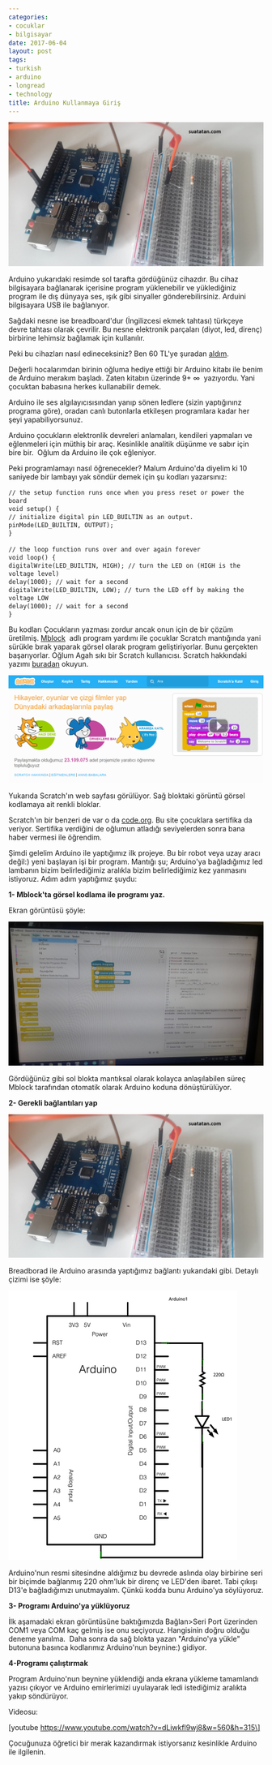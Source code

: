 ```yaml
---
categories:
- cocuklar
- bilgisayar
date: 2017-06-04
layout: post
tags:
- turkish
- arduino
- longread
- technology
title: Arduino Kullanmaya Giriş
---
```


![ar2](/images/ar21.jpg)

Arduino yukarıdaki resimde sol tarafta gördüğünüz cihazdır. Bu cihaz bilgisayara bağlanarak içerisine program yüklenebilir ve yüklediğiniz program ile dış dünyaya ses, ışık gibi sinyaller gönderebilirsiniz. Arduini bilgisayara USB ile bağlanıyor.

Sağdaki nesne ise breadboard'dur (İngilizcesi ekmek tahtası) türkçeye devre tahtası olarak çevrilir. Bu nesne elektronik parçaları (diyot, led, direnç) birbirine lehimsiz bağlamak için kullanılır.

Peki bu cihazları nasıl edineceksiniz? Ben 60 TL'ye şuradan [aldım](http://www.robotistan.com/arduino-baslangic-seti).

Değerli hocalarımdan birinin oğluma hediye ettiği bir Arduino kitabı ile benim de Arduino merakım başladı. Zaten kitabın üzerinde 9+ ∞  yazıyordu. Yani çocuktan babasına herkes kullanabilir demek.

Arduino ile ses algılayıcısısından yanıp sönen ledlere (sizin yaptığınınz programa göre), oradan canlı butonlarla etkileşen programlara kadar her şeyi yapabiliyorsunuz.

Arduino çocukların elektronlik devreleri anlamaları, kendileri yapmaları ve eğlenmeleri için müthiş bir araç. Kesinlikle analitik düşünme ve sabır için bire bir.  Oğlum da Arduino ile çok eğleniyor.

Peki programlamayı nasıl öğrenecekler? Malum Arduino'da diyelim ki 10 saniyede bir lambayı yak söndür demek için şu kodları yazarsınız:

```
// the setup function runs once when you press reset or power the board
void setup() {
// initialize digital pin LED_BUILTIN as an output.
pinMode(LED_BUILTIN, OUTPUT);
}

// the loop function runs over and over again forever
void loop() {
digitalWrite(LED_BUILTIN, HIGH); // turn the LED on (HIGH is the voltage level)
delay(1000); // wait for a second
digitalWrite(LED_BUILTIN, LOW); // turn the LED off by making the voltage LOW
delay(1000); // wait for a second
}

```

Bu kodları Çocukların yazması zordur ancak onun için de bir çözüm üretilmiş. [Mblock](http://www.mblock.cc/)  adlı program yardımı ile çocuklar Scratch mantığında yani sürükle bırak yaparak görsel olarak program geliştiriyorlar. Bunu gerçekten başarıyorlar. Oğlum Agah sıkı bir Scratch kullanıcısı. Scratch hakkındaki yazımı [buradan](https://suatatan.wordpress.com/2014/03/28/cocugunuzun-bill-gates-olmasini-ister-misiniz/) okuyun.

![scr.png](/images/scr1.png)

Yukarıda Scratch'ın web sayfası görülüyor. Sağ bloktaki görüntü görsel kodlamaya ait renkli bloklar.

Scratch'ın bir benzeri de var o da [code.org](http://code.org). Bu site çocuklara sertifika da veriyor. Sertifika verdiğini de oğlumun atladığı seviyelerden sonra bana haber vermesi ile öğrendim.

Şimdi gelelim Arduino ile yaptığımız ilk projeye. Bu bir robot veya uzay aracı değil:) yeni başlayan işi bir program. Mantığı şu; Arduino'ya bağladığımız led lambanın bizim belirlediğimiz aralıkla bizim belirlediğimiz kez yanmasını istiyoruz. Adım adım yaptığımız şuydu:

**1- Mblock'ta görsel kodlama ile programı yaz.**

Ekran görüntüsü şöyle:

![ar1](/images/ar1.jpg)

Gördüğünüz gibi sol blokta mantıksal olarak kolayca anlaşılabilen süreç Mblock tarafından otomatik olarak Arduino koduna dönüştürülüyor.

**2- Gerekli bağlantıları yap**

![ar2](/images/ar21.jpg)

Breadborad ile Arduino arasında yaptığımız bağlantı yukarıdaki gibi. Detaylı çizimi ise şöyle:

![ExampleCircuit_sch](/images/examplecircuit_sch.png)

Arduino'nun resmi sitesindne aldığımız bu devrede aslında olay birbirine seri bir biçimde bağlanmış 220 ohm'luk bir direnç ve LED'den ibaret. Tabi çıkışı D13'e bağladığımızı unutmayalım. Çünkü kodda bunu Arduino'ya söylüyoruz.

**3- Programı Arduino'ya yüklüyoruz**

İlk aşamadaki ekran görüntüsüne baktığımızda Bağlan>Seri Port üzerinden COM1 veya COM kaç gelmiş ise onu seçiyoruz. Hangisinin doğru olduğu deneme yanılma.  Daha sonra da sağ blokta yazan "Arduino'ya yükle" butonuna basınca kodlarımız Arduino'nun beynine:) gidiyor.

**4-Programı çalıştırmak**

Program Arduino'nun beynine yüklendiği anda ekrana yükleme tamamlandı yazısı çıkıyor ve Arduino emirlerimizi uyulayarak ledi istediğimiz aralıkta yakıp söndürüyor.

Videosu:

\[youtube https://www.youtube.com/watch?v=dLiwkfl9wj8&w=560&h=315\]

Çocuğunuza öğretici bir merak kazandırmak istiyorsanız kesinlikle Arduino ile ilgilenin.
